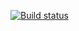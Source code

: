 [![Build status](https://ci.appveyor.com/api/projects/status/gxj0mpifm07y3qxc?svg=true)](https://ci.appveyor.com/project/EvgeniyaYar/api-ci)
